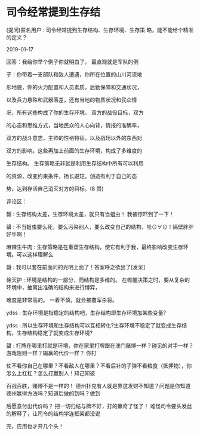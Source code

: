 # 司令经常提到生存结

(提问)匿名用户 : 司令经常提到生存结构、生存环境、生存策 略，能不能给个精准的定义？

2019-01-17

回答：我给你举个例子你就明白了。 最直观就是军队的例

子：你带着一支部队和敌人遭遇，你所在位置的山川河流地

形地貌，你的火力配置和人员素质，后勤保障和交通状况，

以及兵力悬殊和武器落差，还有当地的物质状况和民众情

况，所有这些构成了你的生存环境。 双方的战役目标，双方

的心态和思维方式，当地民众的人心向背，情报的准确率，

双方的战斗意志，主帅的性格特征，以及战场以外的东西对

双方的影响。这些再加上前面的生存环境，构成了多维度的

生存结构。 生存策略无非就是利用生存结构中所有可以利用

的资源，改变约束条件，扬长避短，创造有利于自己的态

势，达到存活自己消灭对方的目标。(8 赞)

评论区：

罄 : 生存结构太差，生存环境太差，就只有当蛆虫！ 我被惊吓到了一下！

罄 : 不当蛆虫要么死，要么污染别人，要么改变自己的结构，哇⊙∀⊙！隔壁胖胖好牛啊！

麻辣生牛肉 : 生存策略是在重塑生存结构，使它有利于我，最终影响改变生存环境。可以这样理解么

罄 : 我可以套在前面问的光明上面了！答案呼之欲出了[发呆]

徐天护 : 环境是结构的一部分，而结构是多维的。 在帷幄决策之时，要从复杂的环境中，抽离出准确的结构来进行博弈，

难度是非常高的。 一着不慎，就会被覆军杀将。

ydss : 生存环境是指稳定的结构吧，生存结构即生存环境加某些变量?

ydss : 所以生存环境和生存结构可以互相转化?生存环境不稳定了就变成生存结构，生存结构稳定了就变成生存环境?

罄 : 打牌在哪里打就是环境，你在家里打牌跟在澳门赌博一样？碰见的对手一样？游戏规则一样？输赢的代价一样？ 你打

仗不看你自己在哪里？不看敌人在哪里？不看后补的子弹不看粮食（抵押物），你怎么上杠杠？怎么打赢别人！知己知彼

百战百胜，赌博不是一样的！ 德州扑克有人就是靠这发财不知道？问题是你知道德州赢得方法吗？知道后做的到吗？做到

后愿意付出代价吗？ 把一切归结与牌不好，打的赢奇了怪了！ 难怪司令要头发丝的解释了，让司令的结构学连框架都没说

完，应用也才开几个头！